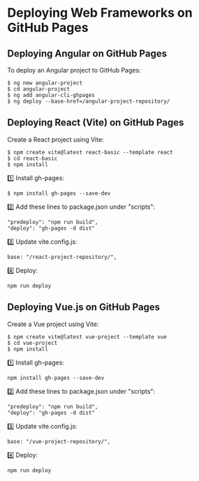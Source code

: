# Deploying Web Frameworks on GitHub Pages

## Deploying Angular on GitHub Pages

To deploy an Angular project to GitHub Pages:

```
$ ng new angular-project
$ cd angular-project
$ ng add angular-cli-ghpages
$ ng deploy --base-href=/angular-project-repository/
```

## Deploying React (Vite) on GitHub Pages

Create a React project using Vite:

```
$ npm create vite@latest react-basic --template react
$ cd react-basic
$ npm install
```

1️⃣ Install gh-pages:
```
$ npm install gh-pages --save-dev
```
2️⃣ Add these lines to package.json under "scripts":
```
"predeploy": "npm run build",
"deploy": "gh-pages -d dist"
```
3️⃣ Update vite.config.js:
```
base: "/react-project-repository/",
```
4️⃣ Deploy:
```
npm run deploy
```

## Deploying Vue.js on GitHub Pages

Create a Vue project using Vite:
```
$ npm create vite@latest vue-project --template vue
$ cd vue-project
$ npm install
```

1️⃣ Install gh-pages:
```
npm install gh-pages --save-dev
```
2️⃣ Add these lines to package.json under "scripts":
```
"predeploy": "npm run build",
"deploy": "gh-pages -d dist"
```
3️⃣ Update vite.config.js:
```
base: "/vue-project-repository/",
```
4️⃣ Deploy:
```
npm run deploy
```

